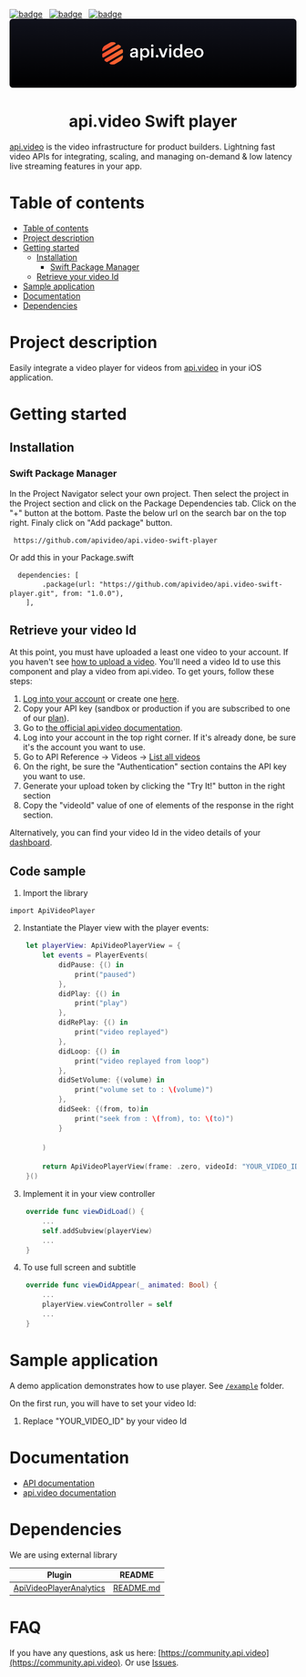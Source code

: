 [![badge](https://img.shields.io/twitter/follow/api_video?style=social)](https://twitter.com/intent/follow?screen_name=api_video)
&nbsp; [![badge](https://img.shields.io/github/stars/apivideo/api.video-swift-player?style=social)](https://github.com/apivideo/api.video-swift-player)
&nbsp; [![badge](https://img.shields.io/discourse/topics?server=https%3A%2F%2Fcommunity.api.video)](https://community.api.video)
![](https://github.com/apivideo/API_OAS_file/blob/master/apivideo_banner.png)
<h1 align="center">api.video Swift player</h1>

[api.video](https://api.video) is the video infrastructure for product builders. Lightning fast
video APIs for integrating, scaling, and managing on-demand & low latency live streaming features in
your app.

# Table of contents

- [Table of contents](#table-of-contents)
- [Project description](#project-description)
- [Getting started](#getting-started)
    - [Installation](#installation)
        - [Swift Package Manager](#swift-package-manager)
    - [Retrieve your video Id](#retrieve-your-video-id)
- [Sample application](#sample-application)
- [Documentation](#documentation)
- [Dependencies](#dependencies)

# Project description

Easily integrate a video player for videos from [api.video](https://api.video) in your iOS
application.

# Getting started

## Installation

### Swift Package Manager

In the Project Navigator select your own project. Then select the project in the Project section and click on the Package Dependencies tab. Click on the "+" button at the bottom. Paste the below url on the search bar on the top right. Finaly click on "Add package" button.

```
 https://github.com/apivideo/api.video-swift-player
```
Or add this in your Package.swift
```
  dependencies: [
        .package(url: "https://github.com/apivideo/api.video-swift-player.git", from: "1.0.0"),
    ],
```


## Retrieve your video Id

At this point, you must have uploaded a least one video to your account. If you haven't
see [how to upload a video](https://docs.api.video/docs/upload-a-video-regular-upload). You'll need
a video Id to use this component and play a video from api.video. To get yours, follow these steps:

1. [Log into your account](https://dashboard.api.video/login) or create
   one [here](https://dashboard.api.video/register).
2. Copy your API key (sandbox or production if you are subscribed to one of
   our [plan](https://api.video/pricing)).
3. Go to [the official api.video documentation](https://docs.api.video/docs).
4. Log into your account in the top right corner. If it's already done, be sure it's the account you
   want to use.
5. Go to API Reference -> Videos -> [List all videos](https://docs.api.video/reference/list-videos)
6. On the right, be sure the "Authentication" section contains the API key you want to use.
7. Generate your upload token by clicking the "Try It!" button in the right section
8. Copy the "videoId" value of one of elements of the response in the right section.

Alternatively, you can find your video Id in the video details of
your [dashboard](https://dashboard.api.video).

## Code sample

1. Import the library 

```
import ApiVideoPlayer
```
2. Instantiate the Player view with the player events:

```swift
    let playerView: ApiVideoPlayerView = {
        let events = PlayerEvents(
            didPause: {() in
                print("paused")
            },
            didPlay: {() in
                print("play")
            },
            didRePlay: {() in
                print("video replayed")
            },
            didLoop: {() in
                print("video replayed from loop")
            },
            didSetVolume: {(volume) in
                print("volume set to : \(volume)")
            },
            didSeek: {(from, to)in
                print("seek from : \(from), to: \(to)")
            }
            
        )
        
        return ApiVideoPlayerView(frame: .zero, videoId: "YOUR_VIDEO_ID", videoType: VideoType.vod /* only .vod is supported */, events: events)
    }()
```

3. Implement it in your view controller

```swift
    override func viewDidLoad() {
        ...
        self.addSubview(playerView)
        ...
    }
```
4. To use full screen and subtitle
```swift
    override func viewDidAppear(_ animated: Bool) {
        ...
        playerView.viewController = self
        ...
    }
```

# Sample application

A demo application demonstrates how to use player.
See [`/example`](https://github.com/apivideo/api.video-swift-player/tree/main/Examples)
folder.

On the first run, you will have to set your video Id:
1. Replace "YOUR_VIDEO_ID" by your video Id

# Documentation

* [API documentation](https://apivideo.github.io/api.video-swift-player/)
* [api.video documentation](https://docs.api.video)

# Dependencies

We are using external library

| Plugin | README |
| ------ | ------ |
| [ApiVideoPlayerAnalytics](https://github.com/apivideo/api.video-ios-player-analytics) | [README.md](https://github.com/apivideo/api.video-ios-player-analytics#readme) |

# FAQ

If you have any questions, ask us here: [https://community.api.video](https://community.api.video).
Or use [Issues](https://github.com/apivideo/api.video-ios-player-analytics/issues).
